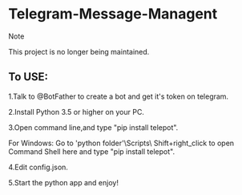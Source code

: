 # Telegram-Message-Managent


> [!NOTE]
> This project is no longer being maintained.

## To USE:

1.Talk to @BotFather to create a bot and get it's token on telegram.

2.Install Python 3.5 or higher on your PC.

3.Open command line,and type "pip install telepot".

  For Windows: Go to 'python folder'\Scripts\ Shift+right_click to open Command Shell here and type "pip install telepot".
  
4.Edit config.json.

5.Start the python app and enjoy!


